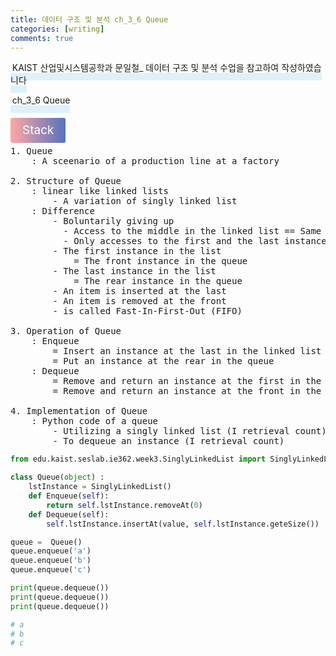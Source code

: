 ```yaml
---
title: 데이터 구조 및 분석 ch_3_6 Queue
categories: [writing] 
comments: true
---
```

<p><span style="border-bottom: 12px solid #dcf1fb; padding: 0 0 0 0.2em;">KAIST 산업및시스템공학과 문일철_ 데이터 구조 및 분석 수업을 참고하여 작성하였습니다</span></p>
<p><span style="border-bottom: 12px solid #dcf1fb; padding: 0 0 0 0.2em;">ch_3_6 Queue</span></p>

<html lang="en">
<head>
    <meta charset="UTF-8">
    <title>정의</title>
</head>
<body>

<pre>
</pre>

<p><span style="background: linear-gradient(to right, #ffa7a3, #5673bd); padding: 0.43em 1em; font-size: 19px; border-radius: 3px; color: #ffffff;">Stack</span></p>

<pre>
1. Queue
    : A sceenario of a production line at a factory

2. Structure of Queue
    : linear like linked lists
        - A variation of singly linked list
    : Difference
        - Boluntarily giving up
          - Access to the middle in the linked list == Same to the stacks
          - Only accesses to the first and the last instances in the list
        - The first instance in the list
            = The front instance in the queue
        - The last instance in the list
            = The rear instance in the queue
        - An item is inserted at the last
        - An item is removed at the front
        - is called Fast-In-First-Out (FIFO)

3. Operation of Queue
    : Enqueue
        = Insert an instance at the last in the linked list
        = Put an instance at the rear in the queue
    : Dequeue
        = Remove and return an instance at the first in the linked list
        = Remove and return an instance at the front in the queue

4. Implementation of Queue
    : Python code of a queue
        - Utilizing a singly linked list (I retrieval count)
        - To dequeue an instance (I retrieval count)
</pre>
</body>
</html>

```python
from edu.kaist.seslab.ie362.week3.SinglyLinkedList import SinglyLinkedList

class Queue(object) :
    lstInstance = SinglyLinkedList()
    def Enqueue(self):
        return self.lstInstance.removeAt(0)
    def Dequeue(self):
        self.lstInstance.insertAt(value, self.lstInstance.geteSize())

queue =  Queue()
queue.enqueue('a')
queue.enqueue('b')
queue.enqueue('c')

print(queue.dequeue())
print(queue.dequeue())
print(queue.dequeue())

# a
# b
# c
```